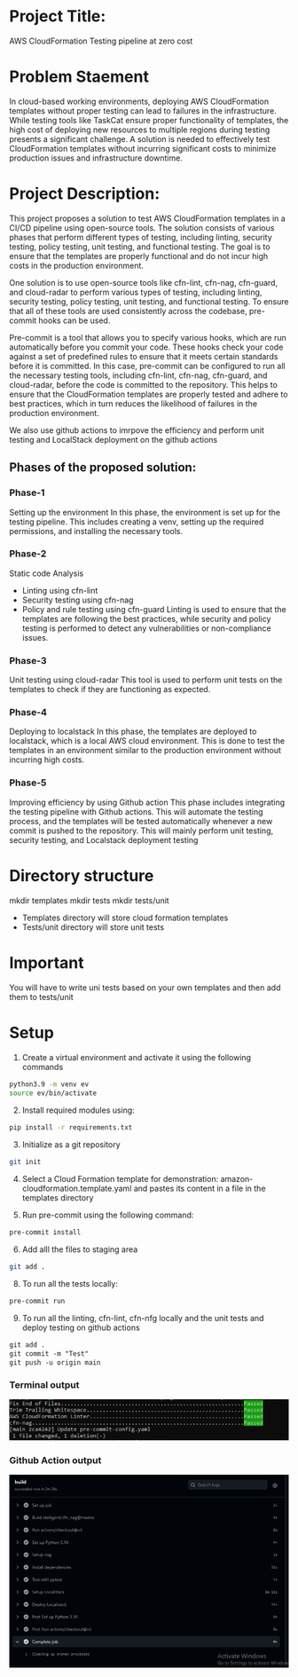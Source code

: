 # Project Title:
AWS CloudFormation Testing pipeline at zero cost

# Problem Staement
In cloud-based working environments, deploying AWS CloudFormation templates without proper testing can lead to failures
in the infrastructure. While testing tools like TaskCat ensure proper functionality of templates, the high cost of
deploying new resources to multiple regions during testing presents a significant challenge. A solution is needed to
effectively test CloudFormation templates without incurring significant costs to minimize production issues and infrastructure downtime.

# Project Description:
This project proposes a solution to test AWS CloudFormation templates in a CI/CD pipeline using open-source tools.
The solution consists of various phases that perform different types of testing, including linting, security testing,
policy testing, unit testing, and functional testing. The goal is to ensure that the templates are properly functional
and do not incur high costs in the production environment.

One solution is to use open-source tools like cfn-lint, cfn-nag, cfn-guard, and cloud-radar to perform various types of testing,
including linting, security testing, policy testing, unit testing, and functional testing. To ensure that all of these tools are
used consistently across the codebase, pre-commit hooks can be used.

Pre-commit is a tool that allows you to specify various hooks, which are run automatically before you commit your code.
These hooks check your code against a set of predefined rules to ensure that it meets certain standards before it is committed.
In this case, pre-commit can be configured to run all the necessary testing tools, including cfn-lint, cfn-nag, cfn-guard, and cloud-radar,
before the code is committed to the repository. This helps to ensure that the CloudFormation templates are properly tested and adhere to best practices,
which in turn reduces the likelihood of failures in the production environment.

We also use github actions to imrpove the efficiency and perform unit testing and LocalStack deployment on the github actions

## Phases of the proposed solution:
### Phase-1
Setting up the environment
In this phase, the environment is set up for the testing pipeline.
This includes creating a venv, setting up the required permissions, and installing the necessary tools.

### Phase-2
Static code Analysis
* Linting using cfn-lint
* Security testing using cfn-nag
* Policy and rule testing using cfn-guard
Linting is used to ensure that the templates are following the best practices, while security and policy
testing is performed to detect any vulnerabilities or non-compliance issues.

### Phase-3
Unit testing using cloud-radar
This tool is used to perform unit tests on the templates to check if they are functioning as expected.

### Phase-4
Deploying to localstack
 In this phase, the templates are deployed to localstack, which is a local AWS cloud environment.
 This is done to test the templates in an environment similar to the production environment without incurring high costs.

### Phase-5
Improving efficiency by using Github action
This phase includes integrating the testing pipeline with Github actions. This will automate the testing process,
and the templates will be tested automatically whenever a new commit is pushed to the repository. This will mainly perform unit testing, security testing, and Localstack deployment testing

# Directory structure

mkdir templates
mkdir tests
mkdir tests/unit

* Templates directory will store cloud formation templates
* Tests/unit directory will store unit tests

# Important
You will have to write uni tests based on your own templates and then add them to tests/unit

# Setup
1. Create a virtual environment and activate it using the following commands
```bash
python3.9 -m venv ev
source ev/bin/activate
```

2. Install required modules using:
```bash
pip install -r requirements.txt
```


3. Initialize as a git repository
```bash
git init
```

4. Select a Cloud Formation template for demonstration: amazon-cloudformation.template.yaml and pastes its content in a file in the templates directory

5. Run pre-commit using the following command:
```bash
pre-commit install
```

6. Add alll the files to staging area
```bash
git add .
```

8. To run all the tests locally:
```bash
pre-commit run
```

9. To run all the linting, cfn-lint, cfn-nfg locally and the unit tests and deploy testing on github actions
```
git add .
git commit -m "Test"
git push -u origin main
```
### Terminal output
![In Terminal](terminal.png)

### Github Action output
![Github Action](action.png)
